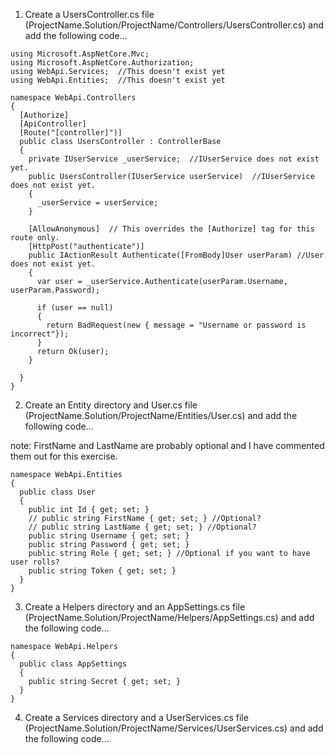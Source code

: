 1. Create a UsersController.cs file (ProjectName.Solution/ProjectName/Controllers/UsersController.cs) and add the following code...

```
using Microsoft.AspNetCore.Mvc;
using Microsoft.AspNetCore.Authorization;
using WebApi.Services;  //This doesn't exist yet
using WebApi.Entities;  //This doesn't exist yet

namespace WebApi.Controllers
{
  [Authorize]
  [ApiController]
  [Route("[controller]")]
  public class UsersController : ControllerBase
  {
    private IUserService _userService;  //IUserService does not exist yet.
    public UsersController(IUserService userService)  //IUserService does not exist yet.
    {
      _userService = userService;
    }

    [AllowAnonymous]  // This overrides the [Authorize] tag for this route only.
    [HttpPost("authenticate")]
    public IActionResult Authenticate([FromBody]User userParam) //User does not exist yet.
    {
      var user = _userService.Authenticate(userParam.Username, userParam.Password);

      if (user == null)
      {
        return BadRequest(new { message = "Username or password is incorrect"});
      }
      return Ok(user);
    }

  }
}
```

2. Create an Entity directory and User.cs file (ProjectName.Solution/ProjectName/Entities/User.cs) and add the following code...

note: FirstName and LastName are probably optional and I have commented them out for this exercise.

```
namespace WebApi.Entities
{
  public class User
  {
    public int Id { get; set; }
    // public string FirstName { get; set; } //Optional?
    // public string LastName { get; set; } //Optional?
    public string Username { get; set; }
    public string Password { get; set; }
    public string Role { get; set; } //Optional if you want to have user rolls?
    public string Token { get; set; }
  }
}
```

3. Create a Helpers directory and an AppSettings.cs file (ProjectName.Solution/ProjectName/Helpers/AppSettings.cs) and add the following code...

```
namespace WebApi.Helpers
{
  public class AppSettings
  {
    public string Secret { get; set; }
  }
}
```

4. Create a Services directory and a UserServices.cs file (ProjectName.Solution/ProjectName/Services/UserServices.cs) and add the following code...

```

```
